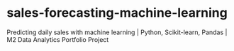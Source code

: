 # sales-forecasting-machine-learning
Predicting daily sales with machine learning | Python, Scikit-learn, Pandas | M2 Data Analytics Portfolio Project

